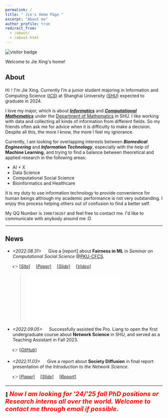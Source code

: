 ```yaml
---
permalink: /
title: " Jie's Home Page "
excerpt: "About me"
author_profile: true
redirect_from: 
  - /about/
  - /about.html
---
```


![visitor badge](https://visitor-badge.laobi.icu/badge?page_id=jxing0831.github.io&left_text=Total%20Visitors)

Welcome to Jie Xing's home!

## About 

Hi！I'm Jie Xing.
Currently I’m a junior student majoring in Information and Computing Science ([_ICS_](https://en.wikipedia.org/wiki/Information_and_computer_science)) at Shanghai University ([_SHU_](https://en.shu.edu.cn/)) <!--as well as minoring in Wise Information Technology of Medical in [Shanghai Jiao Tong University(SJTU)](https://en.sjtu.edu.cn/),--> expected to graduate in 2024. 

<!--
My research interests focus on statistics and optimization theory, reinforcement learning, medical imaging, robotics and their intersections. My QQ_number is 1906736267 and feel free to contact me. I'd like to communicate with anybody around me.
-->

[\\]:(2022_11_16)

I love my major, which is about _**[Informatics](https://en.wikipedia.org/wiki/Informatics)**_ and **_[Computational Mathematics](https://en.wikipedia.org/wiki/Computational_mathematics)_**
under the [Department of Mathematics](https://en.math.shu.edu.cn/) in SHU. I like working with data and collecting all kinds of information from different fields. So my friends often ask me for advice when it is difficulty to make a decision.
Despite all this, the more I know, the more I feel my ignorance.

Currently, I am looking for overlapping interests between **_Biomedical Engineering_** and **_Information Technology_**,
especially with the help of **Machine Learning**, and trying to find a balance between theoretical and applied research
in the following areas:

- AI + X
- Data Science
- Computational Social Science
- Bioinformatics and Healthcare


It is my duty to use information technology to provide convenience for human beings
although my academic performance is not very outstanding. I enjoy this process helping
others out of confusion to find a better self.

My QQ Number is `1906736267` and feel free to contact me. I'd like to communicate with anybody around me :D


---

## News
- _<2022.08.31>_ &emsp; Give a [report] about **Fairness in ML** in _Seminar on Computational Social Science_ @[PKU-CFCS](https://cfcs.pku.edu.cn/english/). 

  👉 [[_Site_]](https://elicitation.info/classroom/2/) &emsp;[[_Paper_]](https://dl.acm.org/doi/abs/10.1145/3376898) &emsp;[[_Slide_]](https://jxing0831.github.io/files/A_Snapshot_of_the_Frontiers_of_Fairness_in_Machine_Learning.pdf) &emsp;[[_Video_]](https://www.bilibili.com/video/BV1UW4y117Jd/?p=23)
   > <iframe src="//player.bilibili.com/player.html?aid=941133835&bvid=BV1UW4y117Jd&cid=820249101&page=23" scrolling="no" border="0" frameborder="no" framespacing="0" allowfullscreen="true"> </iframe>

- _<2022.09.05>_ &emsp; Successfully assisted the Pro. Liang to open the first undergraduate course about **Network Science** in SHU, and served as a Teaching Assistant in Fall 2023.
 
  👉 [[_GitHub_]](https://github.com/jxing0831/SHU-Network_Science)

- _<2022.11.03>_ &emsp; Give a report about **Society Diffusion** in final report presentation of the _Introduction to the Network Science_.

  👉 [[_Paper_]](https://www.nature.com/articles/s41467-021-25953-1) &emsp;[[_Slide_]](https://jxing0831.github.io/files/Collective_patterns_of_social_diffusion_are_shaped_by_individual_inertia_and_trend-seeking.pdf) &emsp;[[_Report_]](https://jxing0831.github.io/files/Final_report_for_NetSci.pdf)
  
---

🔔
<span style="color: red; font-weight: bold; font-style: italic; font-size: 20px">
Now I am looking for '24/'25 fall PhD positions or Research interns all over the world. Welcome to contact me through email if possible.</span>
